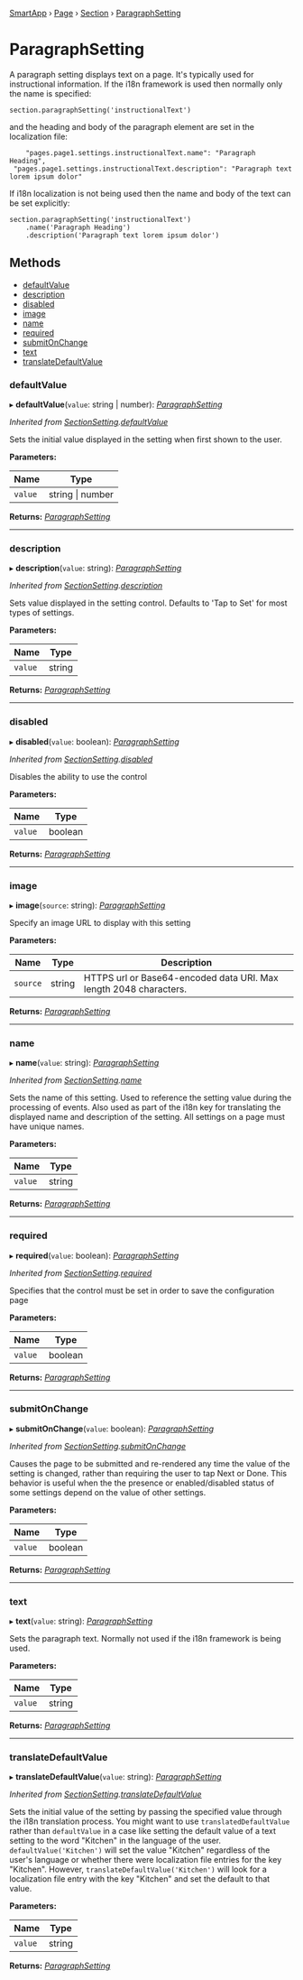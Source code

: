 [SmartApp](_smart_app_d_.smartapp.md) › [Page](_pages_page_d_.page.md) › [Section](_pages_section_d_.section.md) ›  [ParagraphSetting](_pages_paragraph_setting_d_.paragraphsetting.md)

# ParagraphSetting

A paragraph setting displays text on a page. It's typically used for instructional information. If the i18n
framework is used then normally only the name is specified:
```
section.paragraphSetting('instructionalText')
```
and the heading and body of the paragraph element are set in the localization file:
```
	"pages.page1.settings.instructionalText.name": "Paragraph Heading",
 "pages.page1.settings.instructionalText.description": "Paragraph text lorem ipsum dolor"
```
If i18n localization is not being used then the name and body of the text can be set explicitly:
```
section.paragraphSetting('instructionalText')
    .name('Paragraph Heading')
    .description('Paragraph text lorem ipsum dolor')
```

## Methods

* [defaultValue](_pages_paragraph_setting_d_.paragraphsetting.md#defaultvalue)
* [description](_pages_paragraph_setting_d_.paragraphsetting.md#description)
* [disabled](_pages_paragraph_setting_d_.paragraphsetting.md#disabled)
* [image](_pages_paragraph_setting_d_.paragraphsetting.md#image)
* [name](_pages_paragraph_setting_d_.paragraphsetting.md#name)
* [required](_pages_paragraph_setting_d_.paragraphsetting.md#required)
* [submitOnChange](_pages_paragraph_setting_d_.paragraphsetting.md#submitonchange)
* [text](_pages_paragraph_setting_d_.paragraphsetting.md#text)
* [translateDefaultValue](_pages_paragraph_setting_d_.paragraphsetting.md#translatedefaultvalue)


###  defaultValue

▸ **defaultValue**(`value`: string | number): *[ParagraphSetting](_pages_paragraph_setting_d_.paragraphsetting.md)*

*Inherited from [SectionSetting](_pages_section_setting_d_.sectionsetting.md).[defaultValue](_pages_section_setting_d_.sectionsetting.md#defaultvalue)*

Sets the initial value displayed in the setting when first shown to the user.

**Parameters:**

Name | Type |
------ | ------ |
`value` | string &#124; number |

**Returns:** *[ParagraphSetting](_pages_paragraph_setting_d_.paragraphsetting.md)*

___

###  description

▸ **description**(`value`: string): *[ParagraphSetting](_pages_paragraph_setting_d_.paragraphsetting.md)*

*Inherited from [SectionSetting](_pages_section_setting_d_.sectionsetting.md).[description](_pages_section_setting_d_.sectionsetting.md#description)*

Sets value displayed in the setting control. Defaults to 'Tap to Set' for most types of settings.

**Parameters:**

Name | Type |
------ | ------ |
`value` | string |

**Returns:** *[ParagraphSetting](_pages_paragraph_setting_d_.paragraphsetting.md)*

___

###  disabled

▸ **disabled**(`value`: boolean): *[ParagraphSetting](_pages_paragraph_setting_d_.paragraphsetting.md)*

*Inherited from [SectionSetting](_pages_section_setting_d_.sectionsetting.md).[disabled](_pages_section_setting_d_.sectionsetting.md#disabled)*

Disables the ability to use the control

**Parameters:**

Name | Type |
------ | ------ |
`value` | boolean |

**Returns:** *[ParagraphSetting](_pages_paragraph_setting_d_.paragraphsetting.md)*

___

###  image

▸ **image**(`source`: string): *[ParagraphSetting](_pages_paragraph_setting_d_.paragraphsetting.md)*

Specify an image URL to display with this setting

**Parameters:**

Name | Type | Description |
------ | ------ | ------ |
`source` | string | HTTPS url or Base64-encoded data URI. Max length 2048 characters.  |

**Returns:** *[ParagraphSetting](_pages_paragraph_setting_d_.paragraphsetting.md)*

___

###  name

▸ **name**(`value`: string): *[ParagraphSetting](_pages_paragraph_setting_d_.paragraphsetting.md)*

*Inherited from [SectionSetting](_pages_section_setting_d_.sectionsetting.md).[name](_pages_section_setting_d_.sectionsetting.md#name)*

Sets the name of this setting. Used to reference the setting value during the processing of events. Also
used as part of the i18n key for translating the displayed name and description of the setting. All settings
on a page must have unique names.

**Parameters:**

Name | Type |
------ | ------ |
`value` | string |

**Returns:** *[ParagraphSetting](_pages_paragraph_setting_d_.paragraphsetting.md)*

___

###  required

▸ **required**(`value`: boolean): *[ParagraphSetting](_pages_paragraph_setting_d_.paragraphsetting.md)*

*Inherited from [SectionSetting](_pages_section_setting_d_.sectionsetting.md).[required](_pages_section_setting_d_.sectionsetting.md#required)*

Specifies that the control must be set in order to save the configuration page

**Parameters:**

Name | Type |
------ | ------ |
`value` | boolean |

**Returns:** *[ParagraphSetting](_pages_paragraph_setting_d_.paragraphsetting.md)*

___

###  submitOnChange

▸ **submitOnChange**(`value`: boolean): *[ParagraphSetting](_pages_paragraph_setting_d_.paragraphsetting.md)*

*Inherited from [SectionSetting](_pages_section_setting_d_.sectionsetting.md).[submitOnChange](_pages_section_setting_d_.sectionsetting.md#submitonchange)*

Causes the page to be submitted and re-rendered any time the value of the setting is changed, rather than
requiring the user to tap Next or Done. This behavior is useful when the the presence or enabled/disabled
status of some settings depend on the value of other settings.

**Parameters:**

Name | Type |
------ | ------ |
`value` | boolean |

**Returns:** *[ParagraphSetting](_pages_paragraph_setting_d_.paragraphsetting.md)*

___

###  text

▸ **text**(`value`: string): *[ParagraphSetting](_pages_paragraph_setting_d_.paragraphsetting.md)*

Sets the paragraph text. Normally not used if the i18n framework is being used.

**Parameters:**

Name | Type |
------ | ------ |
`value` | string |

**Returns:** *[ParagraphSetting](_pages_paragraph_setting_d_.paragraphsetting.md)*

___

###  translateDefaultValue

▸ **translateDefaultValue**(`value`: string): *[ParagraphSetting](_pages_paragraph_setting_d_.paragraphsetting.md)*

*Inherited from [SectionSetting](_pages_section_setting_d_.sectionsetting.md).[translateDefaultValue](_pages_section_setting_d_.sectionsetting.md#translatedefaultvalue)*

Sets the initial value of the setting by passing the specified value through the i18n translation process.
You might want to use `translatedDefaultValue` rather than `defaultValue` in a case like setting the
default value of a text setting to the word "Kitchen" in the language of the user. `defaultValue('Kitchen')`
will set the value "Kitchen" regardless of the user's language or whether there were localization file entries
for the key "Kitchen". However, `translateDefaultValue('Kitchen')` will look for a localization file entry
with the key "Kitchen" and set the default to that value.

**Parameters:**

Name | Type |
------ | ------ |
`value` | string |

**Returns:** *[ParagraphSetting](_pages_paragraph_setting_d_.paragraphsetting.md)*

